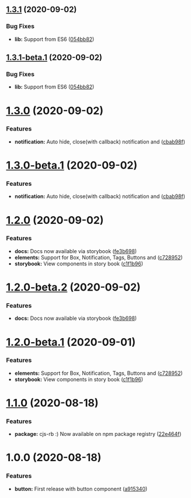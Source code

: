 ## [1.3.1](https://github.com/itsprofcjs/cjs-rb/compare/v1.3.0...v1.3.1) (2020-09-02)


### Bug Fixes

* **lib:** Support from ES6 ([054bb82](https://github.com/itsprofcjs/cjs-rb/commit/054bb82c53b42cad1d7d4a311390880caab66de7))

## [1.3.1-beta.1](https://github.com/itsprofcjs/cjs-rb/compare/v1.3.0...v1.3.1-beta.1) (2020-09-02)


### Bug Fixes

* **lib:** Support from ES6 ([054bb82](https://github.com/itsprofcjs/cjs-rb/commit/054bb82c53b42cad1d7d4a311390880caab66de7))

# [1.3.0](https://github.com/itsprofcjs/cjs-rb/compare/v1.2.0...v1.3.0) (2020-09-02)


### Features

* **notification:** Auto hide, close(with callback) notification and ([cbab98f](https://github.com/itsprofcjs/cjs-rb/commit/cbab98f6dd8ce19c6090ae9f6f05828f700c11f3))

# [1.3.0-beta.1](https://github.com/itsprofcjs/cjs-rb/compare/v1.2.0...v1.3.0-beta.1) (2020-09-02)


### Features

* **notification:** Auto hide, close(with callback) notification and ([cbab98f](https://github.com/itsprofcjs/cjs-rb/commit/cbab98f6dd8ce19c6090ae9f6f05828f700c11f3))

# [1.2.0](https://github.com/itsprofcjs/cjs-rb/compare/v1.1.0...v1.2.0) (2020-09-02)


### Features

* **docs:** Docs now available via storybook ([fe3b698](https://github.com/itsprofcjs/cjs-rb/commit/fe3b69891f91b88f0e00e80bf8e146dd8519de51))
* **elements:** Support for Box, Notification, Tags, Buttons and ([c728952](https://github.com/itsprofcjs/cjs-rb/commit/c7289529a9e7bd32bcdec4fe214474eb90147cab))
* **storybook:** View components in story book ([c1f1b96](https://github.com/itsprofcjs/cjs-rb/commit/c1f1b96c1a857555d8c39c80c5ab51f526afbe79))

# [1.2.0-beta.2](https://github.com/itsprofcjs/cjs-rb/compare/v1.2.0-beta.1...v1.2.0-beta.2) (2020-09-02)


### Features

* **docs:** Docs now available via storybook ([fe3b698](https://github.com/itsprofcjs/cjs-rb/commit/fe3b69891f91b88f0e00e80bf8e146dd8519de51))

# [1.2.0-beta.1](https://github.com/itsprofcjs/cjs-rb/compare/v1.1.0...v1.2.0-beta.1) (2020-09-01)


### Features

* **elements:** Support for Box, Notification, Tags, Buttons and ([c728952](https://github.com/itsprofcjs/cjs-rb/commit/c7289529a9e7bd32bcdec4fe214474eb90147cab))
* **storybook:** View components in story book ([c1f1b96](https://github.com/itsprofcjs/cjs-rb/commit/c1f1b96c1a857555d8c39c80c5ab51f526afbe79))

# [1.1.0](https://github.com/itsprofcjs/cjs-rb/compare/v1.0.0...v1.1.0) (2020-08-18)


### Features

* **package:** cjs-rb :) Now available on npm package registry ([22e464f](https://github.com/itsprofcjs/cjs-rb/commit/22e464f5dbc3d3f715a188d8e22138a358e899da))

# 1.0.0 (2020-08-18)


### Features

* **button:** First release with button component ([a915340](https://github.com/itsprofcjs/cjs-rb/commit/a915340adb0faa17b1cc3c3eb43edffe367cb976))
